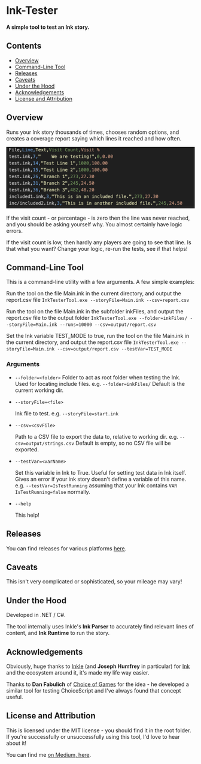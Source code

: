 # Ink-Tester

**A simple tool to test an Ink story.**

## Contents
- [Overview](#overview)
- [Command-Line Tool](#command-line-tool)
- [Releases](#releases)
- [Caveats](#caveats)
- [Under the Hood](#under-the-hood)
- [Acknowledgements](#acknowledgements)
- [License and Attribution](#license-and-attribution)

## Overview

Runs your Ink story thousands of times, chooses random options, and creates a coverage report saying which lines it reached and how often.

![Sample Report](docs/reportcsv.png)

If the visit count - or percentage - is zero then the line was never reached, and you should be asking yourself why. You almost certainly have logic errors.

If the visit count is low, then hardly any players are going to see that line. Is that what you want? Change your logic, re-run the tests, see if that helps!

## Command-Line Tool
This is a command-line utility with a few arguments. A few simple examples:

Run the tool on the file Main.ink in the current directory, and output the report.csv file
`InkTesterTool.exe --storyFile=Main.ink --csv=report.csv`

Run the tool on the file Main.ink in the subfolder inkFiles, and output the report.csv file to the output folder
`InkTesterTool.exe --folder=inkFiles/ --storyFile=Main.ink --runs=10000 --csv=output/report.csv`

Set the Ink variable TEST_MODE to true, run the tool on the file Main.ink in the current directory, and output the report.csv file
`InkTesterTool.exe --storyFile=Main.ink --csv=output/report.csv --testVar=TEST_MODE`

### Arguments

* `--folder=<folder>`
    Folder to act as root folder when testing the Ink. Used for locating include files.
    e.g. `--folder=inkFiles/` 
    Default is the current working dir.

* `--storyFile=<file>`

    Ink file to test.
    e.g. `--storyFile=start.ink`

* `--csv=<csvFile>`

    Path to a CSV file to export the data to, relative to working dir.
    e.g. `--csv=output/strings.csv`
    Default is empty, so no CSV file will be exported.

* `--testVar=<varName>`

    Set this variable in Ink to True. Useful for setting test data in Ink itself. Gives an error if your ink story doesn't define a variable of this name.
    e.g. `--testVar=IsTestRunning` assuming that your Ink contains `VAR IsTestRunning=false` normally.

* `--help`

    This help!


## Releases
You can find releases for various platforms [here](https://github.com/wildwinter/Ink-Tester/releases
).

## Caveats
This isn't very complicated or sophisticated, so your mileage may vary!

## Under the Hood
Developed in .NET / C#.

The tool internally uses Inkle's **Ink Parser** to accurately find relevant lines of content, and **Ink Runtime** to run the story.

## Acknowledgements
Obviously, huge thanks to [Inkle](https://www.inklestudios.com/) (and **Joseph Humfrey** in particular) for [Ink](https://www.inklestudios.com/ink/) and the ecosystem around it, it's made my life way easier.

Thanks to **Dan Fabulich** of [Choice of Games](https://www.choiceofgames.com/) for the idea - he developed a similar tool for testing ChoiceScript and I've always found that concept useful.

## License and Attribution
This is licensed under the MIT license - you should find it in the root folder. If you're successfully or unsuccessfully using this tool, I'd love to hear about it!

You can find me [on Medium, here](https://wildwinter.medium.com/).
